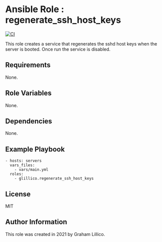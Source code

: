 # Ansible Role : regenerate_ssh_host_keys

[![CI](https://github.com/glillico/ansible-role-regenerate_ssh_host_keys/workflows/CI/badge.svg)](https://github.com/glillico/ansible-role-regenerate_ssh_host_keys/actions?query=workflow%3ACI)

This role creates a service that regenerates the sshd host keys when the server is booted.  Once run the service is disabled.

## Requirements

None.

## Role Variables

None.

## Dependencies

None.

## Example Playbook

    - hosts: servers
      vars_files:
        - vars/main.yml
      roles:
        - glillico.regenerate_ssh_host_keys

## License

MIT

## Author Information

This role was created in 2021 by Graham Lillico.
